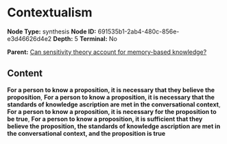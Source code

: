 # Contextualism

**Node Type:** synthesis
**Node ID:** 691535b1-2ab4-480c-856e-e3d46626d4e2
**Depth:** 5
**Terminal:** No

**Parent:** [Can sensitivity theory account for memory-based knowledge?](can-sensitivity-theory-account-for-memory-based-knowledge-antithesis-b460dff1-05cf-43af-87d4-98547b53d8fe.md)

## Content

**For a person to know a proposition, it is necessary that they believe the proposition**, **For a person to know a proposition, it is necessary that the standards of knowledge ascription are met in the conversational context**, **For a person to know a proposition, it is necessary for the proposition to be true**, **For a person to know a proposition, it is sufficient that they believe the proposition, the standards of knowledge ascription are met in the conversational context, and the proposition is true**
